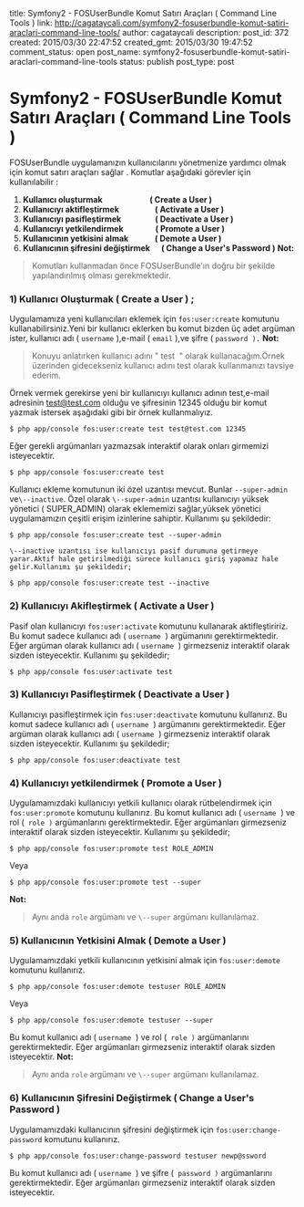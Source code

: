 title: Symfony2 - FOSUserBundle Komut Satırı Araçları ( Command Line Tools )
link: http://cagataycali.com/symfony2-fosuserbundle-komut-satiri-araclari-command-line-tools/
author: cagataycali
description: 
post_id: 372
created: 2015/03/30 22:47:52
created_gmt: 2015/03/30 19:47:52
comment_status: open
post_name: symfony2-fosuserbundle-komut-satiri-araclari-command-line-tools
status: publish
post_type: post

# Symfony2 - FOSUserBundle Komut Satırı Araçları ( Command Line Tools )

FOSUserBundle uygulamanızın kullanıcılarını yönetmenize yardımcı olmak için komut satırı araçları sağlar . Komutlar aşağıdaki görevler için kullanılabilir : 

  1. **Kullanıcı oluşturmak                         ( Create a User )**
  2. **Kullanıcıyı aktifleştirmek                   ( Activate a User )**
  3. **Kullanıcıyı pasifleştirmek                  ( Deactivate a User )**
  4. **Kullanıcıyı yetkilendirmek                 ( Promote a User )**
  5. **Kullanıcının yetkisini almak              ( Demote a User )**
  6. **Kullanıcının şifresini değiştirmek      ( Change a User's Password )**
**Not:**

> Komutları kullanmadan önce FOSUserBundle'ın doğru bir şekilde yapılandırılmış olması gerekmektedir.

### 

### 1) Kullanıcı Oluşturmak ( Create a User ) ;

Uygulamamıza yeni kullanıcıları eklemek için `fos:user:create` komutunu kullanabilirsiniz.Yeni bir kullanıcı eklerken bu komut bizden üç adet argüman ister, kullanıcı adı ( `username` ),e-mail ( `email` ),ve şifre ( `password ).` **Not:**

> Konuyu anlatırken kullanıcı adını " test  " olarak kullanacağım.Örnek üzerinden gidecekseniz kullanıcı adını test olarak kullanmanızı tavsiye ederim.

Örnek vermek gerekirse yeni bir kullanıcıyı kullanıcı adının test,e-mail adresinin test@test.com olduğu ve şifresinin 12345 olduğu bir komut yazmak istersek aşağıdaki gibi bir örnek kullanmalıyız. 
    
    
    $ php app/console fos:user:create test test@test.com 12345

Eğer gerekli argümanları yazmazsak interaktif olarak onları girmemizi isteyecektir. 
    
    
    $ php app/console fos:user:create test

Kullanıcı ekleme komutunun iki özel uzantısı mevcut. Bunlar `--super-admin` ve`\--inactive`. Özel olarak `\--super-admin` uzantısı kullanıcıyı yüksek yönetici ( SUPER_ADMIN) olarak eklememizi sağlar,yüksek yönetici uygulamamızın çeşitli erişim izinlerine sahiptir. Kullanımı şu şekildedir: 
    
    
    $ php app/console fos:user:create test --super-admin

`\--inactive uzantısı ise kullanıcıyı pasif durumuna getirmeye yarar.Aktif hale getirilmediği sürece kullanıcı giriş yapamaz hale gelir.Kullanımı şu şekildedir; `
    
    
    $ php app/console fos:user:create test --inactive

### 2) Kullanıcıyı Akifleştirmek ( Activate a User )

Pasif olan kullanıcıyı `fos:user:activate` komutunu kullanarak aktifleştiririz. Bu komut sadece kullanıcı adı ( `username`  ) argümanını gerektirmektedir. Eğer argüman olarak kullanıcı adı ( `username`  ) girmezseniz interaktif olarak sizden isteyecektir. Kullanımı şu şekildedir; 
    
    
    $ php app/console fos:user:activate test

### 3) Kullanıcıyı Pasifleştirmek ( Deactivate a User )

Kullanıcıyı pasifleştirmek için `fos:user:deactivate` komutunu kullanırız. Bu komut sadece kullanıcı adı ( `username`  ) argümanını gerektirmektedir. Eğer argüman olarak kullanıcı adı ( `username`  ) girmezseniz interaktif olarak sizden isteyecektir. Kullanımı şu şekildedir; 
    
    
    $ php app/console fos:user:deactivate test

### 4) Kullanıcıyı yetkilendirmek ( Promote a User )

Uygulamamızdaki kullanıcıyı yetkili kullanıcı olarak rütbelendirmek için `fos:user:promote` komutunu kullanırız. Bu komut kullanıcı adı ( `username`  ) ve rol (` role )` argümanlarını gerektirmektedir. Eğer argümanları girmezseniz interaktif olarak sizden isteyecektir. Kullanımı şu şekildedir; 
    
    
    $ php app/console fos:user:promote test ROLE_ADMIN

Veya 
    
    
    $ php app/console fos:user:promote test --super

**Not:**

> Aynı anda `role` argümanı ve `\--super` argümanı kullanılamaz.

### 5) Kullanıcının Yetkisini Almak ( Demote a User )

Uygulamamızdaki yetkili kullanıcının yetkisini almak için `fos:user:demote` komutunu kullanırız. 
    
    
    $ php app/console fos:user:demote testuser ROLE_ADMIN

Veya 
    
    
    $ php app/console fos:user:demote testuser --super

Bu komut kullanıcı adı ( `username`  ) ve rol (` role )` argümanlarını gerektirmektedir. Eğer argümanları girmezseniz interaktif olarak sizden isteyecektir. **Not:**

> Aynı anda `role` argümanı ve `\--super` argümanı kullanılamaz.

### 6) Kullanıcının Şifresini Değiştirmek ( Change a User's Password )

Uygulamamızdaki kullanıcının şifresini değiştirmek için `fos:user:change-password` komutunu kullanırız. 
    
    
    $ php app/console fos:user:change-password testuser newp@ssword

Bu komut kullanıcı adı ( `username`  ) ve şifre (` password )` argümanlarını gerektirmektedir. Eğer argümanları girmezseniz interaktif olarak sizden isteyecektir.